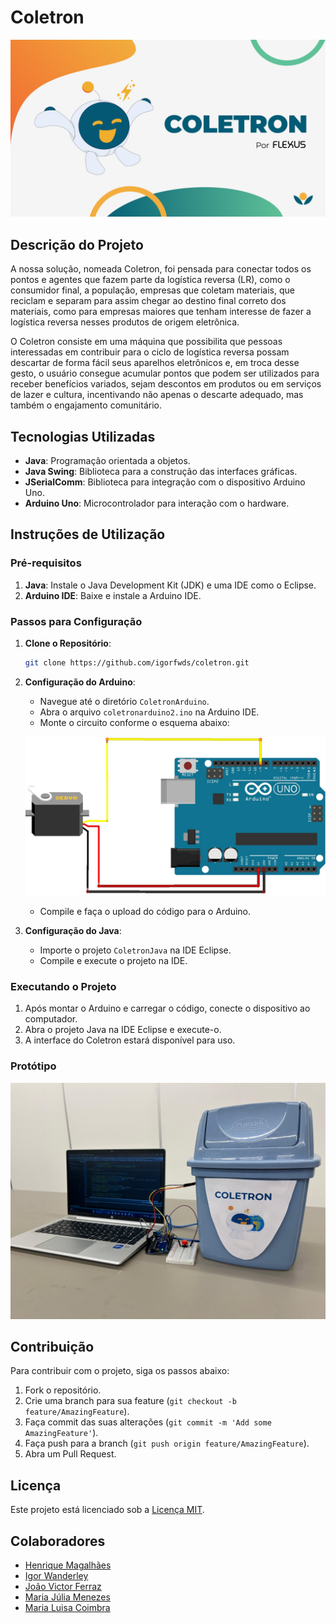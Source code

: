 # Coletron

![Mascote Tron](images/mascote-tron.jpg)

## Descrição do Projeto

A nossa solução, nomeada Coletron, foi pensada para conectar todos os pontos e agentes que fazem parte da logística reversa (LR), como o consumidor final, a população, empresas que coletam materiais, que reciclam e separam para assim chegar ao destino final correto dos materiais, como para empresas maiores que tenham interesse de fazer a logística reversa nesses produtos de origem eletrônica.

O Coletron consiste em uma máquina que possibilita que pessoas interessadas em contribuir para o ciclo de logística reversa possam descartar de forma fácil seus aparelhos eletrônicos e, em troca desse gesto, o usuário consegue acumular pontos que podem ser utilizados para receber benefícios variados, sejam descontos em produtos ou em serviços de lazer e cultura, incentivando não apenas o descarte adequado, mas também o engajamento comunitário.

## Tecnologias Utilizadas

- **Java**: Programação orientada a objetos.
- **Java Swing**: Biblioteca para a construção das interfaces gráficas.
- **JSerialComm**: Biblioteca para integração com o dispositivo Arduino Uno.
- **Arduino Uno**: Microcontrolador para interação com o hardware.

## Instruções de Utilização

### Pré-requisitos

1. **Java**: Instale o Java Development Kit (JDK) e uma IDE como o Eclipse.
2. **Arduino IDE**: Baixe e instale a Arduino IDE.

### Passos para Configuração

1. **Clone o Repositório**:
    ```sh
    git clone https://github.com/igorfwds/coletron.git
    ```

2. **Configuração do Arduino**:
    - Navegue até o diretório `ColetronArduino`.
    - Abra o arquivo `coletronarduino2.ino` na Arduino IDE.
    - Monte o circuito conforme o esquema abaixo:
    
    ![Esquemático do Arduino](images/esquematico-arduino.jpg)
    
    - Compile e faça o upload do código para o Arduino.

3. **Configuração do Java**:
    - Importe o projeto `ColetronJava` na IDE Eclipse.
    - Compile e execute o projeto na IDE.

### Executando o Projeto

1. Após montar o Arduino e carregar o código, conecte o dispositivo ao computador.
2. Abra o projeto Java na IDE Eclipse e execute-o.
3. A interface do Coletron estará disponível para uso.

### Protótipo

![Protótipo MVP](images/prototipo-mvp.jpg)

## Contribuição

Para contribuir com o projeto, siga os passos abaixo:

1. Fork o repositório.
2. Crie uma branch para sua feature (`git checkout -b feature/AmazingFeature`).
3. Faça commit das suas alterações (`git commit -m 'Add some AmazingFeature'`).
4. Faça push para a branch (`git push origin feature/AmazingFeature`).
5. Abra um Pull Request.

## Licença

Este projeto está licenciado sob a [Licença MIT](LICENSE).

## Colaboradores

-  [Henrique Magalhães](https://github.com/Henrique-12345)
-  [Igor Wanderley](https://github.com/igorfwds)
-  [João Victor Ferraz](https://github.com/JoaovfGoncalves)
-  [Maria Júlia Menezes](https://github.com/mjuliamenezes)
-  [Maria Luisa Coimbra](https://github.com/Malucoimbr)
